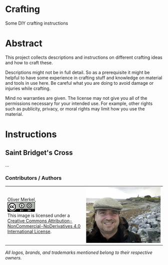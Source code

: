 # Crafting
Some DIY crafting instructions

# Abstract

This project collects descriptions and instructions on different crafting ideas and how to craft these.

Descriptions might not be in full detail. So as a prerequisite it might be helpful to have some experience in crafting stuff and knowledge on material and tools in use here. Be careful what you are doing to avoid damage or injuries while crafting.

Mind no warranties are given. The license may not give you all of the permissions necessary for your intended use. For example, other rights such as publicity, privacy, or moral rights may limit how you use the material. 

# Instructions

## Saint Bridget's Cross

...

### Contributors / Authors

<table>
  <tr>
    <td><p>Oliver Merkel,<br /><a rel="license" href="http://creativecommons.org/licenses/by-nc-nd/4.0"><img alt="Creative Commons License" style="border-width:0" src="res/88x31-cc-by-sa.png" /></a><br />This image is licensed under a <a rel="license" href="http://creativecommons.org/licenses/by-nc-nd/4.0">Creative Commons Attribution-NonCommercial-NoDerivatives 4.0 International License</a>.    
    </p>
    </td>
    <td width="50%"><img width="100%" ondragstart="return false;" alt="Oliver Merkel, Creative Commons License, This image is licensed under a Creative Commons Attribution-NonCommercial-NoDerivatives 4.0 International License." src="res/oliver-liscannor-harbour.jpg" /></td>
  </tr>
</table>

_All logos, brands, and trademarks mentioned belong to their respective owners._
